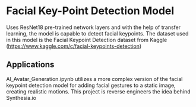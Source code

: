 # Facial Key-Point Detection Model
Uses ResNet18 pre-trained network layers and with the help of transfer learning, the model is capable to detect facial keypoints.
The dataset used in this model is the Facial Keypoint Detection dataset from Kaggle (https://www.kaggle.com/c/facial-keypoints-detection)

## Applications
AI_Avatar_Generation.ipynb utilizes a more complex version of the facial keypoint detection model for adding facial gestures to a static image, creating realistic motions. This project is reverse engineers the idea behind Synthesia.io
